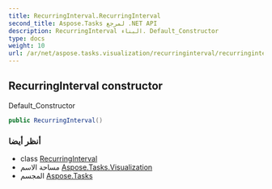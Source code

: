 ```yaml
---
title: RecurringInterval.RecurringInterval
second_title: Aspose.Tasks لمرجع .NET API
description: RecurringInterval البناء. Default_Constructor
type: docs
weight: 10
url: /ar/net/aspose.tasks.visualization/recurringinterval/recurringinterval/
---
```

## RecurringInterval constructor

Default_Constructor

```csharp
public RecurringInterval()
```

### أنظر أيضا

* class [RecurringInterval](../)
* مساحة الاسم [Aspose.Tasks.Visualization](../../recurringinterval/)
* المجسم [Aspose.Tasks](../../../)


